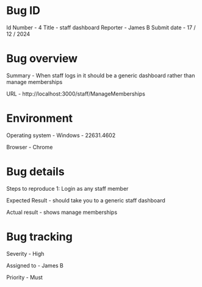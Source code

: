 # Bug ID

Id Number - 4
Title - staff dashboard 
Reporter - James B 
Submit date - 17 / 12 / 2024

# Bug overview 

Summary - When staff logs in it should be a generic dashboard rather than manage memberships 

URL - http://localhost:3000/staff/ManageMemberships

# Environment 

Operating system - Windows - 22631.4602

Browser - Chrome 

# Bug details 

Steps to reproduce 
    1: Login as any staff member 

Expected Result - should take you to a generic staff dashboard 

Actual result - shows manage memberships

# Bug tracking 

Severity - High

Assigned to - James B 

Priority - Must